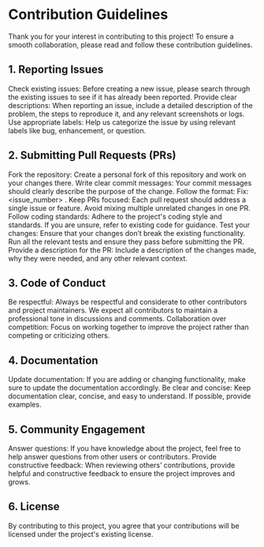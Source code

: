 # Contribution Guidelines
Thank you for your interest in contributing to this project! To ensure a smooth collaboration, please read and follow these contribution guidelines.

## 1. Reporting Issues
Check existing issues: Before creating a new issue, please search through the existing issues to see if it has already been reported.
Provide clear descriptions: When reporting an issue, include a detailed description of the problem, the steps to reproduce it, and any relevant screenshots or logs.
Use appropriate labels: Help us categorize the issue by using relevant labels like bug, enhancement, or question.
## 2. Submitting Pull Requests (PRs)
Fork the repository: Create a personal fork of this repository and work on your changes there.
Write clear commit messages: Your commit messages should clearly describe the purpose of the change. Follow the format: Fix: <issue_number> <short description of the fix>.
Keep PRs focused: Each pull request should address a single issue or feature. Avoid mixing multiple unrelated changes in one PR.
Follow coding standards: Adhere to the project's coding style and standards. If you are unsure, refer to existing code for guidance.
Test your changes: Ensure that your changes don’t break the existing functionality. Run all the relevant tests and ensure they pass before submitting the PR.
Provide a description for the PR: Include a description of the changes made, why they were needed, and any other relevant context.
## 3. Code of Conduct
Be respectful: Always be respectful and considerate to other contributors and project maintainers. We expect all contributors to maintain a professional tone in discussions and comments.
Collaboration over competition: Focus on working together to improve the project rather than competing or criticizing others.
## 4. Documentation
Update documentation: If you are adding or changing functionality, make sure to update the documentation accordingly.
Be clear and concise: Keep documentation clear, concise, and easy to understand. If possible, provide examples.
## 5. Community Engagement
Answer questions: If you have knowledge about the project, feel free to help answer questions from other users or contributors.
Provide constructive feedback: When reviewing others’ contributions, provide helpful and constructive feedback to ensure the project improves and grows.
## 6. License
By contributing to this project, you agree that your contributions will be licensed under the project's existing license.

